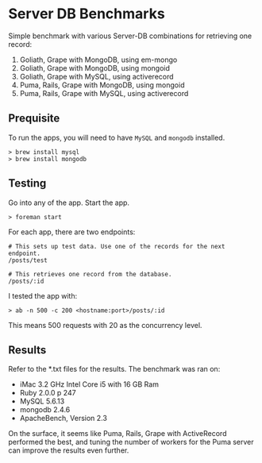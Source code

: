# Server DB Benchmarks

Simple benchmark with various Server-DB combinations for retrieving one record:

1. Goliath, Grape with MongoDB, using em-mongo
2. Goliath, Grape with MongoDB, using mongoid
3. Goliath, Grape with MySQL, using activerecord
4. Puma, Rails, Grape with MongoDB, using mongoid
5. Puma, Rails, Grape with MySQL, using activerecord

## Prequisite

To run the apps, you will need to have `MySQL` and `mongodb` installed.

    > brew install mysql
    > brew install mongodb

## Testing

Go into any of the app. Start the app.

    > foreman start

For each app, there are two endpoints:

    # This sets up test data. Use one of the records for the next endpoint.
    /posts/test

    # This retrieves one record from the database.
    /posts/:id

I tested the app with:

    > ab -n 500 -c 200 <hostname:port>/posts/:id

This means 500 requests with 20 as the concurrency level.

## Results

Refer to the *.txt files for the results. The benchmark was ran on:

- iMac 3.2 GHz Intel Core i5 with 16 GB Ram
- Ruby 2.0.0 p 247
- MySQL 5.6.13
- mongodb 2.4.6
- ApacheBench, Version 2.3

On the surface, it seems like Puma, Rails, Grape with ActiveRecord performed the best,
and tuning the number of workers for the Puma server can improve the results even further.
